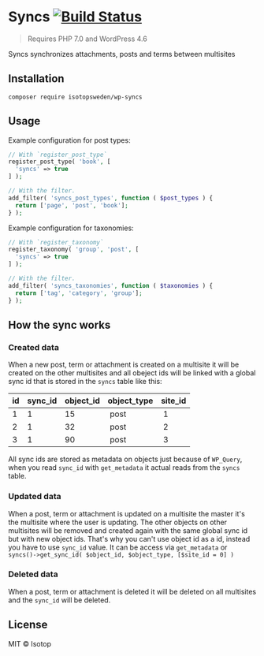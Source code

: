 # Syncs [![Build Status](https://travis-ci.org/isotopsweden/wp-syncs.svg?branch=master)](https://travis-ci.org/isotopsweden/wp-syncs)

> Requires PHP 7.0 and WordPress 4.6

Syncs synchronizes attachments, posts and terms between multisites

## Installation

```
composer require isotopsweden/wp-syncs
```

## Usage

Example configuration for post types:

```php
// With `register_post_type`
register_post_type( 'book', [
  'syncs' => true
] );

// With the filter.
add_filter( 'syncs_post_types', function ( $post_types ) {
  return ['page', 'post', 'book'];
} );
```

Example configuration for taxonomies:

```php
// With `register_taxonomy`
register_taxonomy( 'group', 'post', [
  'syncs' => true
] );

// With the filter.
add_filter( 'syncs_taxonomies', function ( $taxonomies ) {
  return ['tag', 'category', 'group'];
} );
```

## How the sync works

### Created data

When a new post, term or attachment is created on a multisite it will be created on the other multisites and all obeject ids will be linked with a global sync id that is stored in the `syncs` table like this:

id   | sync_id | object_id | object_type | site_id
---- | ------- | --------- | ----------- | -------
1    | 1       | 15        | post        | 1
2    | 1       | 32        | post        | 2
3    | 1       | 90        | post        | 3

All sync ids are stored as metadata on objects just because of `WP_Query`, when you read `sync_id` with `get_metadata` it actual reads from the `syncs` table.

### Updated data

When a post, term or attachment is updated on a multisite the master it's the multisite where the user is updating. The other objects on other multisites will be removed and created again with the same global sync id but with new object ids. That's why you can't use object id as a id, instead you have to use `sync_id` value. It can be access via `get_metadata` or `syncs()->get_sync_id( $object_id, $object_type, [$site_id = 0] )`

### Deleted data

When a post, term or attachment is deleted it will be deleted on all multisites and the `sync_id` will be deleted.

## License

MIT © Isotop
